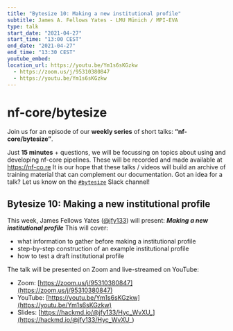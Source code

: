 ```yaml
---
title: "Bytesize 10: Making a new institutional profile"
subtitle: James A. Fellows Yates - LMU Münich / MPI-EVA
type: talk
start_date: "2021-04-27"
start_time: "13:00 CEST"
end_date: "2021-04-27"
end_time: "13:30 CEST"
youtube_embed: 
location_url: https://youtu.be/Ym1s6sKGzkw
  - https://zoom.us/j/95310380847
  - https://youtu.be/Ym1s6sKGzkw
---
```


# nf-core/bytesize

Join us for an episode of our **weekly series** of short talks: **“nf-core/bytesize”**.

Just **15 minutes** + questions, we will be focussing on topics about using and developing nf-core pipelines.
These will be recorded and made available at <https://nf-co.re>
It is our hope that these talks / videos will build an archive of training material that can complement our documentation.
Got an idea for a talk? Let us know on the [`#bytesize`](https://nfcore.slack.com/channels/bytesize) Slack channel!

## Bytesize 10: Making a new institutional profile

This week, James Fellows Yates ([@jfy133](http://github.com/jfy133/)) will present: _**Making a new institutional profile**_
This will cover:

* what information to gather before making a institutional profile
* step-by-step construction of an example institutional profile
* how to test a draft institutional profile

The talk will be presented on Zoom and live-streamed on YouTube:

* Zoom: [https://zoom.us/j/95310380847](https://zoom.us/j/95310380847)
* YouTube: [https://youtu.be/Ym1s6sKGzkw](https://youtu.be/Ym1s6sKGzkw)
* Slides: [https://hackmd.io/@jfy133/Hyc_WvXU_](https://hackmd.io/@jfy133/Hyc_WvXU_)
